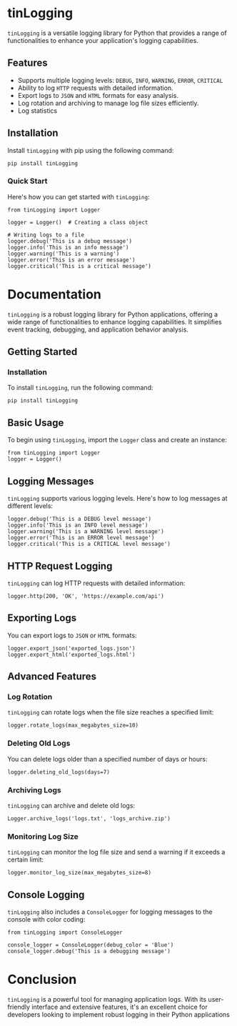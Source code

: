 # tinLogging

`tinLogging` is a versatile logging library for Python that provides a range of functionalities to enhance your application's logging capabilities.

## Features

- Supports multiple logging levels: `DEBUG`, `INFO`, `WARNING`, `ERROR`, `CRITICAL`
- Ability to log `HTTP` requests with detailed information.
- Export logs to `JSON` and `HTML` formats for easy analysis.
- Log rotation and archiving to manage log file sizes efficiently.
- Log statistics
## Installation

Install `tinLogging` with pip using the following command:

```
pip install tinLogging
```
### Quick Start
Here's how you can get started with `tinLogging`:
```
from tinLogging import Logger

logger = Logger()  # Creating a class object

# Writing logs to a file
logger.debug('This is a debug message')
logger.info('This is an info message')
logger.warning('This is a warning')
logger.error('This is an error message')
logger.critical('This is a critical message')
```
# Documentation
`tinLogging` is a robust logging library for Python applications, offering a wide range of functionalities to enhance logging capabilities. It simplifies event tracking, debugging, and application behavior analysis.
## Getting Started
### Installation
To install `tinLogging`, run the following command:
```
pip install tinLogging
```
## Basic Usage
To begin using `tinLogging`, import the `Logger` class and create an instance:
```
from tinLogging import Logger
logger = Logger()
```
## Logging Messages
`tinLogging` supports various logging levels. Here's how to log messages at different levels:
```
logger.debug('This is a DEBUG level message')
logger.info('This is an INFO level message')
logger.warning('This is a WARNING level message')
logger.error('This is an ERROR level message')
logger.critical('This is a CRITICAL level message')
```
## HTTP Request Logging
`tinLogging` can log HTTP requests with detailed information:
```
logger.http(200, 'OK', 'https://example.com/api')
```
## Exporting Logs
You can export logs to `JSON` or `HTML` formats:
```
logger.export_json('exported_logs.json')
logger.export_html('exported_logs.html')
```
## Advanced Features
### Log Rotation
`tinLogging` can rotate logs when the file size reaches a specified limit:
```
logger.rotate_logs(max_megabytes_size=10)
```
### Deleting Old Logs
You can delete logs older than a specified number of days or hours:
```
logger.deleting_old_logs(days=7)
```
### Archiving Logs
`tinLogging` can archive and delete old logs:
```
Logger.archive_logs('logs.txt', 'logs_archive.zip')
```
### Monitoring Log Size
`tinLogging` can monitor the log file size and send a warning if it exceeds a certain limit:
```
logger.monitor_log_size(max_megabytes_size=8)
```
## Console Logging
`tinLogging` also includes a `ConsoleLogger` for logging messages to the console with color coding:
```
from tinLogging import ConsoleLogger

console_logger = ConsoleLogger(debug_color = 'Blue')
console_logger.debug('This is a debugging message')
```
# Conclusion
`tinLogging` is a powerful tool for managing application logs. With its user-friendly interface and extensive features, it's an excellent choice for developers looking to implement robust logging in their Python applications